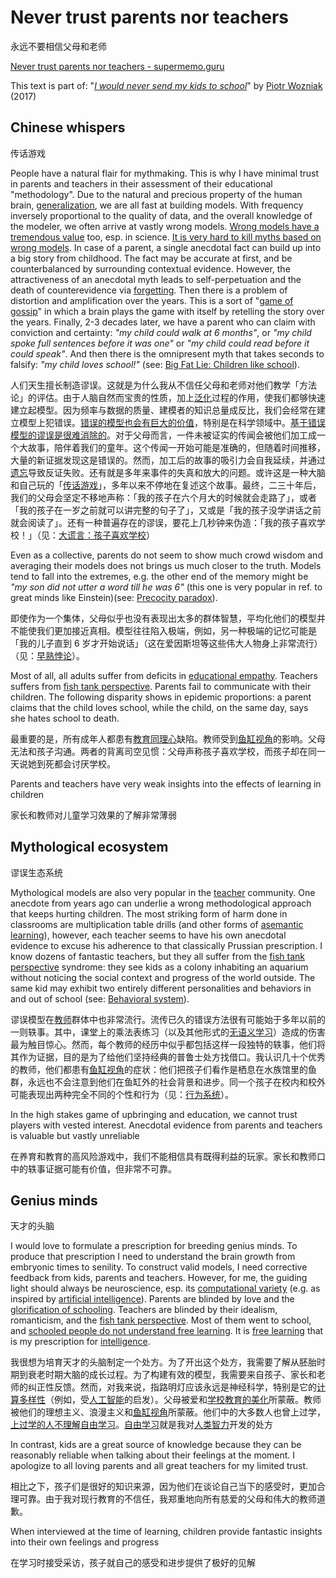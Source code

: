 # Never trust parents nor teachers

永远不要相信父母和老师

[Never trust parents nor teachers - supermemo.guru](https://supermemo.guru/wiki/Never_trust_parents_nor_teachers)

This text is part of: "*[I would never send my kids to school](https://supermemo.guru/wiki/Problem_of_Schooling)*" by [Piotr Wozniak](https://supermemo.guru/wiki/Piotr_Wozniak) (2017)

## Chinese whispers

传话游戏

People have a natural flair for mythmaking. This is why I have minimal trust in parents and teachers in their assessment of their educational "methodology". Due to the natural and precious property of the human brain, [generalization](https://supermemo.guru/wiki/Generalization), we are all fast at building models. With frequency inversely proportional to the quality of data, and the overall knowledge of the modeler, we often arrive at vastly wrong models. [Wrong models have a tremendous value](https://supermemo.guru/wiki/Value_of_wrong_models) too, esp. in science. [It is very hard to kill myths based on wrong models](https://supermemo.guru/wiki/Myths_are_easy_to_swallow_and_hard_to_kill). In case of a parent, a single anecdotal fact can build up into a big story from childhood. The fact may be accurate at first, and be counterbalanced by surrounding contextual evidence. However, the attractiveness of an anecdotal myth leads to self-perpetuation and the death of counterevidence via [forgetting](https://supermemo.guru/wiki/Forgetting). Then there is a problem of distortion and amplification over the years. This is a sort of "[game of gossip](https://en.wikipedia.org/wiki/Chinese_whispers)" in which a brain plays the game with itself by retelling the story over the years. Finally, 2-3 decades later, we have a parent who can claim with conviction and certainty: *"my child could walk at 6 months"*, or *"my child spoke full sentences before it was one"* or *"my child could read before it could speak"*. And then there is the omnipresent myth that takes seconds to falsify: *"my child loves school!"* (see: [Big Fat Lie: Children like school](https://supermemo.guru/wiki/Big_Fat_Lie:_Children_like_school)).

人们天生擅长制造谬误。这就是为什么我从不信任父母和老师对他们教学「方法论」的评估。由于人脑自然而宝贵的性质，加上[泛化](https://supermemo.guru/wiki/Generalization)过程的作用，使我们都够快速建立起模型。因为频率与数据的质量、建模者的知识总量成反比，我们会经常在建立模型上犯错误。[错误的模型也会有巨大的价值](https://supermemo.guru/wiki/Value_of_wrong_models)，特别是在科学领域中。[基于错误模型的谬误是很难消除的](https://supermemo.guru/wiki/Myths_are_easy_to_swallow_and_hard_to_kill)。对于父母而言，一件未被证实的传闻会被他们加工成一个大故事，陪伴着我们的童年。这个传闻一开始可能是准确的，但随着时间推移，大量的新证据发现这是错误的。然而，加工后的故事的吸引力会自我延续，并通过[遗忘](https://supermemo.guru/wiki/Forgetting)导致反证失败。还有就是多年来事件的失真和放大的问题。或许这是一种大脑和自己玩的「[传话游戏](https://en.wikipedia.org/wiki/Chinese_whispers)」，多年以来不停地在复述这个故事。最终，二三十年后，我们的父母会坚定不移地声称：「我的孩子在六个月大的时候就会走路了」，或者「我的孩子在一岁之前就可以讲完整的句子了」，又或是「我的孩子没学讲话之前就会阅读了」。还有一种普遍存在的谬误，要花上几秒钟来伪造：「我的孩子喜欢学校！」（见：[大谎言：孩子喜欢学校](https://supermemo.guru/wiki/Big_Fat_Lie:_Children_like_school)）

Even as a collective, parents do not seem to show much crowd wisdom and averaging their models does not brings us much closer to the truth. Models tend to fall into the extremes, e.g. the other end of the memory might be *"my son did not utter a word till he was 6"* (this one is very popular in ref. to great minds like Einstein)(see: [Precocity paradox](https://supermemo.guru/wiki/Precocity_paradox)).

即使作为一个集体，父母似乎也没有表现出太多的群体智慧，平均化他们的模型并不能使我们更加接近真相。模型往往陷入极端，例如，另一种极端的记忆可能是「我的儿子直到 6 岁才开始说话」（这在爱因斯坦等这些伟大人物身上非常流行）（见：[早熟悖论](https://supermemo.guru/wiki/Precocity_paradox)）。

Most of all, all adults suffer from deficits in [educational empathy](https://supermemo.guru/wiki/Educational_empathy). Teachers suffers from [fish tank perspective](https://supermemo.guru/wiki/Fish_tank_perspective). Parents fail to communicate with their children. The following disparity shows in epidemic proportions: a parent claims that the child loves school, while the child, on the same day, says she hates school to death.

最重要的是，所有成年人都患有[教育同理心](https://supermemo.guru/wiki/Educational_empathy)缺陷。教师受到[鱼缸视角](https://supermemo.guru/wiki/Fish_tank_perspective)的影响。父母无法和孩子沟通。两者的背离司空见惯：父母声称孩子喜欢学校，而孩子却在同一天说她到死都会讨厌学校。

Parents and teachers have very weak insights into the effects of learning in children

家长和教师对儿童学习效果的了解非常薄弱

## Mythological ecosystem

谬误生态系统

Mythological models are also very popular in the [teacher](https://supermemo.guru/wiki/Teacher) community. One anecdote from years ago can underlie a wrong methodological approach that keeps hurting children. The most striking form of harm done in classrooms are multiplication table drills (and other forms of [asemantic learning](https://supermemo.guru/wiki/Asemantic_learning)), however, each teacher seems to have his own anecdotal evidence to excuse his adherence to that classically Prussian prescription. I know dozens of fantastic teachers, but they all suffer from the [fish tank perspective](https://supermemo.guru/wiki/Fish_tank_perspective) syndrome: they see kids as a colony inhabiting an aquarium without noticing the social context and progress of the world outside. The same kid may exhibit two entirely different personalities and behaviors in and out of school (see: [Behavioral system](https://supermemo.guru/wiki/Behavioral_system)).

谬误模型在[教师](https://supermemo.guru/wiki/Teacher)群体中也非常流行。流传已久的错误方法很有可能始于多年以前的一则轶事。其中，课堂上的乘法表练习（以及其他形式的[无语义学习](https://supermemo.guru/wiki/Asemantic_learning)）造成的伤害最为触目惊心。然而，每个教师的经历中似乎都包括这样一段独特的轶事，他们将其作为证据，目的是为了给他们坚持经典的普鲁士处方找借口。我认识几十个优秀的教师，他们都患有[鱼缸视角](https://supermemo.guru/wiki/Fish_tank_perspective)的症状：他们把孩子们看作是栖息在水族馆里的鱼群，永远也不会注意到他们在鱼缸外的社会背景和进步。同一个孩子在校内和校外可能表现出两种完全不同的个性和行为（见：[行为系统](https://supermemo.guru/wiki/Behavioral_system)）。

In the high stakes game of upbringing and education, we cannot trust players with vested interest. Anecdotal evidence from parents and teachers is valuable but vastly unreliable

在养育和教育的高风险游戏中，我们不能相信具有既得利益的玩家。家长和教师口中的轶事证据可能有价值，但非常不可靠。

## Genius minds

天才的头脑

I would love to formulate a prescription for breeding genius minds. To produce that prescription I need to understand the brain growth from embryonic times to senility. To construct valid models, I need corrective feedback from kids, parents and teachers. However, for me, the guiding light should always be neuroscience, esp. its [computational variety](https://supermemo.guru/wiki/Conceptual_computation) (e.g. as inspired by [artificial intelligence](https://supermemo.guru/wiki/Artificial_intelligence)). Parents are blinded by love and the [glorification of schooling](https://supermemo.guru/wiki/Glorification_of_schooling). Teachers are blinded by their idealism, romanticism, and the [fish tank perspective](https://supermemo.guru/wiki/Fish_tank_perspective). Most of them went to school, and [schooled people do not understand free learning](https://supermemo.guru/wiki/Schooled_people_do_not_understand_free_learning). It is [free learning](https://supermemo.guru/wiki/Free_learning) that is my prescription for [intelligence](https://supermemo.guru/wiki/Intelligence).

我很想为培育天才的头脑制定一个处方。为了开出这个处方，我需要了解从胚胎时期到衰老时期大脑的成长过程。为了构建有效的模型，我需要来自孩子、家长和老师的纠正性反馈。然而，对我来说，指路明灯应该永远是神经科学，特别是它的[计算多样性](https://supermemo.guru/wiki/Conceptual_computation)（例如，受[人工智能](https://supermemo.guru/wiki/Artificial_intelligence)的启发）。父母被爱和[学校教育的美化](https://supermemo.guru/wiki/Glorification_of_schooling)所蒙蔽。教师被他们的理想主义、浪漫主义和[鱼缸视角](https://supermemo.guru/wiki/Fish_tank_perspective)所蒙蔽。他们中的大多数人也曾上过学，[上过学的人不理解自由学习](https://supermemo.guru/wiki/Schooled_people_do_not_understand_free_learning)。[自由学习](https://supermemo.guru/wiki/Free_learning)就是我对[人类智力](https://supermemo.guru/wiki/Intelligence)开发的处方

In contrast, kids are a great source of knowledge because they can be reasonably reliable when talking about their feelings at the moment. I apologize to all loving parents and all great teachers for my limited trust.

相比之下，孩子们是很好的知识来源，因为他们在谈论自己当下的感受时，更加合理可靠。由于我对现行教育的不信任，我郑重地向所有慈爱的父母和伟大的教师道歉。

When interviewed at the time of learning, children provide fantastic insights into their own feelings and progress

在学习时接受采访，孩子就自己的感受和进步提供了极好的见解
